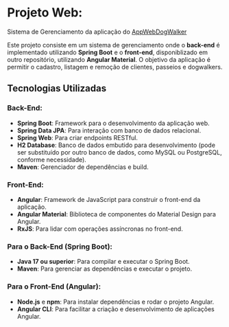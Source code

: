 # Projeto Web: 
Sistema de Gerenciamento da aplicação do [AppWebDogWalker](https://github.com/araujo-angel/appWebDogWalker.git)

Este projeto consiste em um sistema de gerenciamento onde o **back-end** é implementado utilizando **Spring Boot** e o **front-end**, disponiblizado em outro repositório, utilizando **Angular Material**. O objetivo da aplicação é permitir o cadastro, listagem e remoção de clientes, passeios e dogwalkers.

## Tecnologias Utilizadas

### Back-End:
- **Spring Boot**: Framework para o desenvolvimento da aplicação web.
- **Spring Data JPA**: Para interação com banco de dados relacional.
- **Spring Web**: Para criar endpoints RESTful.
- **H2 Database**: Banco de dados embutido para desenvolvimento (pode ser substituído por outro banco de dados, como MySQL ou PostgreSQL, conforme necessidade).
- **Maven**: Gerenciador de dependências e build.

### Front-End:
- **Angular**: Framework de JavaScript para construir o front-end da aplicação.
- **Angular Material**: Biblioteca de componentes do Material Design para Angular.
- **RxJS**: Para lidar com operações assíncronas no front-end.


### Para o Back-End (Spring Boot):
- **Java 17 ou superior**: Para compilar e executar o Spring Boot.
- **Maven**: Para gerenciar as dependências e executar o projeto.

### Para o Front-End (Angular):
- **Node.js** e **npm**: Para instalar dependências e rodar o projeto Angular.
- **Angular CLI**: Para facilitar a criação e desenvolvimento de aplicações Angular.
